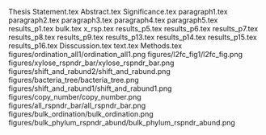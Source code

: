 Thesis Statement.tex
Abstract.tex
Significance.tex
paragraph1.tex
paragraph2.tex
paragraph3.tex
paragraph4.tex
paragraph5.tex
results_p1.tex
bulk.tex
x_rsp.tex
results_p5.tex
results_p6.tex
results_p7.tex
results_p8.tex
results_p9.tex
results_p13.tex
results_p14.tex
results_p15.tex
results_p16.tex
Disscussion.tex
text.tex
Methods.tex
figures/ordination_all1/ordination_all1.png
figures/l2fc_fig1/l2fc_fig.png
figures/xylose_rspndr_bar/xylose_rspndr_bar.png
figures/shift_and_rabund2/shift_and_rabund.png
figures/bacteria_tree/bacteria_tree.png
figures/shift_and_rabund1/shift_and_rabund1.png
figures/copy_number/copy_number.png
figures/all_rspndr_bar/all_rspndr_bar.png
figures/bulk_ordination/bulk_ordination.png
figures/bulk_phylum_rspndr_abund/bulk_phylum_rspndr_abund.png
